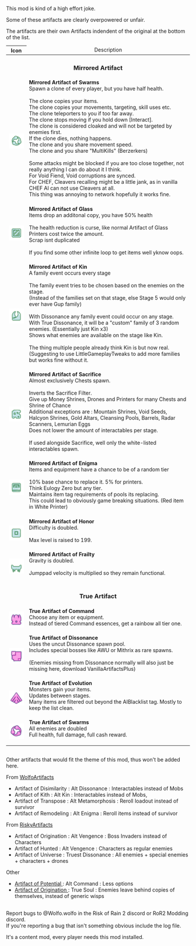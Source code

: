 This mod is kind of a high effort joke.

Some of these artifacts are clearly overpowered or unfair.

The artifacts are their own Artifacts indendent of the original at the bottom of the list.
 
 

<table>
	<thead>
		<tr>
			<th>Icon</th>
			<td colspan="3" align="center">Description</td>
		</tr>
	</thead>
	<tbody>
		<tr>
			<td colspan="3" align="center"><h3>Mirrored Artifact</h3></td>
		</tr>
		<tr>
			<td>
				<img src="https://raw.githubusercontent.com/WolfoIsBestWolf/ror2-ArtifactOfDissimilarity/refs/heads/main/modPageImages/True/Mirror_Swarms_On.png" width=64>
			</td>
			<td>
				<b>Mirrored Artifact of Swarms</b><br>
				Spawn a clone of every player, but you have half health.<br>
				<br>
				The clone copies your items.<br>
				The clone copies your movements, targeting, skill uses etc.<br>
				The clone teleporters to you if too far away.<br>
				The clone stops moving if you hold down [Interact].<br>
				The clone is considered cloaked and will not be targeted by enemies first.<br>
				If the clone dies, nothing happens.<br>
				The clone and you share movement speed.<br>
				The clone and you share "MultiKills" (Berzerkers)<br>
				<br>
				Some attacks might be blocked if you are too close together, not really anything I can do about it I think.<br>
				For Void Fiend, Void corruptions are synced.<br>			
				For CHEF, Cleavers recalling might be a little jank, as in vanilla CHEF AI can not use Cleavers at all.<br>
				This thing was annoying to network hopefully it works fine.<br>
				<br>
			</td>
		</tr>
		<tr>
			<td>
				<img src="https://raw.githubusercontent.com/WolfoIsBestWolf/ror2-ArtifactOfDissimilarity/refs/heads/main/modPageImages/True/Mirror_Glass_On.png" width=64>
			</td>
			<td>
				<b>Mirrored Artifact of Glass</b><br>
				Items drop an additonal copy, you have 50% health<br>
				<br>
				The health reduction is curse, like normal Artifact of Glass<br>
				Printers cost twice the amount.<br>
				Scrap isnt duplicated<br>
				<br>
				If you find some other infinite loop to get items well yknow oops.<br>
				<br>
			</td>
		</tr>
		<tr>
			<td>
				<img src="https://raw.githubusercontent.com/WolfoIsBestWolf/ror2-ArtifactOfDissimilarity/refs/heads/main/modPageImages/True/Mirror_Kin_On.png" width=64>
			</td>
			<td>
				<b>Mirrored Artifact of Kin</b><br>
				A family event occurs every stage<br>
				<br>
				The family event tries to be chosen based on the enemies on the stage.<br>
				(Instead of the families set on that stage, else Stage 5 would only ever have Gup family)<br>
				<br>
				With Dissonance any family event could occur on any stage.<br>
				With True Dissonance, it will be a "custom" family of 3 random enemies. (Essentially just Kin x3)<br>
				Shows what enemies are available on the stage like Kin.<br>
				<br>
				The thing multiple people already think Kin is but now real.<br>
				(Suggesting to use LittleGameplayTweaks to add more families but works fine without it.<br>
				<br>
			</td>
		</tr>
		<tr>
			<td>
				<img src="https://raw.githubusercontent.com/WolfoIsBestWolf/ror2-ArtifactOfDissimilarity/refs/heads/main/modPageImages/True/Mirror_Sacrifice_On.png" width=64>
			</td>
			<td>
				<b>Mirrored Artifact of Sacrifice</b><br>
				Almost exclusively Chests spawn.<br>
				<br>
				Inverts the Sacrifice Filter.<br>
				Give up Money Shrines, Drones and Printers for many Chests and Shrine of Chance<br>
				Additional exceptions are : Mountain Shrines, Void Seeds, Halcyon Shrines, Gold Altars, Cleansing Pools, Barrels, Radar Scanners, Lemurian Eggs<br>
				Does not lower the amount of interactables per stage.<br>
				<br>
				If used alongside Sacrifice, well only the white-listed interactables spawn.<br>
				<br>
			</td>
		</tr>
		<tr>
			<td>
				<img src="https://raw.githubusercontent.com/WolfoIsBestWolf/ror2-ArtifactOfDissimilarity/refs/heads/main/modPageImages/True/Mirror_Enigma_On.png" width=64>
			</td>
			<td>
				<b>Mirrored Artifact of Enigma</b><br>
				Items and equipment have a chance to be of a random tier<br>
				<br>
				10% base chance to replace it. 5% for printers.<br>
				Think Eulogy Zero but any tier.<br>
				Maintains item tag requirements of pools its replacing.<br>
				This could lead to obviously game breaking situations. (Red item in White Printer)<br>
				<br>
			</td>
		</tr>
		<tr>
			<td>
				<img src="https://raw.githubusercontent.com/WolfoIsBestWolf/ror2-ArtifactOfDissimilarity/refs/heads/main/modPageImages/True/Mirror_Honor_On.png" width=64>
			</td>
			<td>
				<b>Mirrored Artifact of Honor</b><br>
				Difficulty is doubled.<br>
				<br>
				Max level is raised to 199.<br>
				<br>
			</td>
		</tr>	
		<tr>
			<td>
				<img src="https://raw.githubusercontent.com/WolfoIsBestWolf/ror2-ArtifactOfDissimilarity/refs/heads/main/modPageImages/True/Mirror_Frailty_On.png" width=64>
			</td>
			<td>
				<b>Mirrored Artifact of Frailty</b><br>
				Gravity is doubled.<br>
				<br>
				Jumppad velocity is multiplied so they remain functional.<br>
				<br>
			</td>
		</tr>	
		<tr>
			<td colspan="3" align="center"><h3>True Artifact</h3></td>
		</tr>
		<tr>
			<td>
				<img src="https://raw.githubusercontent.com/WolfoIsBestWolf/ror2-ArtifactOfDissimilarity/refs/heads/main/modPageImages/True/True_Command_On.png" width=64>
			</td>
			<td>
				<b>True Artifact of Command</b><br>
				Choose any item or equipment.<br>
				Instead of tiered Command essences, get a rainbow all tier one.<br>
				<br>
			</td>
		</tr>
		<tr>
			<td>
				<img src="https://raw.githubusercontent.com/WolfoIsBestWolf/ror2-ArtifactOfDissimilarity/refs/heads/main/modPageImages/True/True_Dissonance_On.png" width=64>
			</td>
			<td>
				<b>True Artifact of Dissonance</b><br>
				Uses the uncut Dissonance spawn pool.<br>
				Includes special bosses like AWU or Mithrix as rare spawns.<br>
				<br>
				(Enemies missing from Dissonance normally will also just be missing here, download VanillaArtifactsPlus)<br>
				<br>				
			</td>
		</tr>
		<tr>
			<td>
				<img src="https://raw.githubusercontent.com/WolfoIsBestWolf/ror2-ArtifactOfDissimilarity/refs/heads/main/modPageImages/True/True_Evolution_On.png" width=64>
			</td>
			<td>
				<b>True Artifact of Evolution</b><br>
				Monsters gain your items.<br>
				Updates between stages.<br>
				Many items are filtered out beyond the AIBlacklist tag. Mostly to keep the list clean.<br>
				<br>
			</td>
		</tr>
		<tr>
			<td>
				<img src="https://raw.githubusercontent.com/WolfoIsBestWolf/ror2-ArtifactOfDissimilarity/refs/heads/main/modPageImages/True/True_Swarms_On.png" width=64>
			</td>
			<td>
				<b>True Artifact of Swarms</b><br>
				All enemies are doubled<br>
				Full health, full damage, full cash reward.<br>
				<br>
			</td>
		</tr>
	</tbody>
</table>


##
Other artifacts that would fit the theme of this mod, thus won't be added here.

From [WolfoArtifacts](https://thunderstore.io/package/Wolfo/WolfoArtifacts/)
- Artifact of Disimilarity : Alt Dissonance : Interactables instead of Mobs
- Artifact of Kith 	: Alt Kin : Interactables instead of Mobs,
- Artifact of Transpose : Alt Metamorphosis : Reroll loadout instead of survivor
- Artifact of Remodeling : Alt Enigma : Reroll items instead of survivor

From [RiskyArtifacts](https://thunderstore.io/package/Moffein/Risky_Artifacts/)
- Artifact of Origination : Alt Vengence : Boss Invaders instead of Characters
- Artifact of Hunted : Alt Vengence : Characters as regular enemies
- Artifact of Universe : Truest Dissonance : All enemies + special enemies + characters + drones

Other
- [Artifact of Potential ](https://thunderstore.io/package/zombieseatflesh7/Artifact_of_Potential/) : Alt Command : Less options
- [Artifact of Origination ](https://thunderstore.io/package/TeamMoonstorm/Starstorm2/) : True Soul : Enemies leave behind copies of themselves, instead of generic wisps

##


##
Report bugs to @Wolfo.wolfo in the Risk of Rain 2 discord or RoR2 Modding discord.\
If you're reporting a bug that isn't something obvious include the log file.

It's a content mod, every player needs this mod installed.
